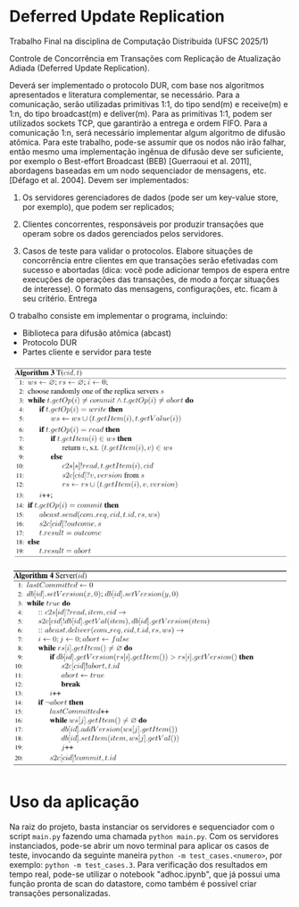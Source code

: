 # Deferred Update Replication

Trabalho Final na disciplina de Computação Distribuída (UFSC 2025/1)

Controle de Concorrência em Transações com Replicação de Atualização Adiada (Deferred Update Replication).

Deverá ser implementado o protocolo DUR, com base nos algoritmos apresentados e
literatura complementar, se necessário. Para a comunicação, serão utilizadas primitivas 1:1,
do tipo send(m) e receive(m) e 1:n, do tipo broadcast(m) e deliver(m).
Para as primitivas 1:1, podem ser utilizados sockets TCP, que garantirão a entrega e ordem
FIFO. Para a comunicação 1:n, será necessário implementar algum algoritmo de difusão
atômica. Para este trabalho, pode-se assumir que os nodos não irão falhar, então mesmo
uma implementação ingênua de difusão deve ser suficiente, por exemplo o Best-effort
Broadcast (BEB) [Guerraoui et al. 2011], abordagens baseadas em um nodo sequenciador
de mensagens, etc. [Défago et al. 2004].
Devem ser implementados:

1. Os servidores gerenciadores de dados (pode ser um key-value store, por exemplo), que podem ser replicados;

2. Clientes concorrentes, responsáveis por produzir transações que operam sobre os dados gerenciados pelos servidores.

3. Casos de teste para validar o protocolos. Elabore situações de concorrência entre clientes em que transações serão efetivadas com sucesso e abortadas (dica: você pode adicionar tempos de espera entre execuções de operações das transações, de modo a forçar situações
de interesse).
O formato das mensagens, configurações, etc. ficam à seu critério.
Entrega

O trabalho consiste em implementar o programa, incluindo:
- Biblioteca para difusão atômica (abcast)
- Protocolo DUR
- Partes cliente e servidor para teste


![Transacao](image.png)

![Server](image-1.png)

# Uso da aplicação

Na raiz do projeto, basta instanciar os servidores e sequenciador com o script `main.py` fazendo uma chamada `python main.py`. Com os servidores instanciados, pode-se abrir um novo terminal para aplicar os casos de teste, invocando da seguinte maneira `python -m test_cases.<numero>`, por exemplo: `python -m test_cases.3`. Para verificação dos resultados em tempo real, pode-se utilizar o notebook "adhoc.ipynb", que já possui uma função pronta de scan do datastore, como também é possível criar transações personalizadas.